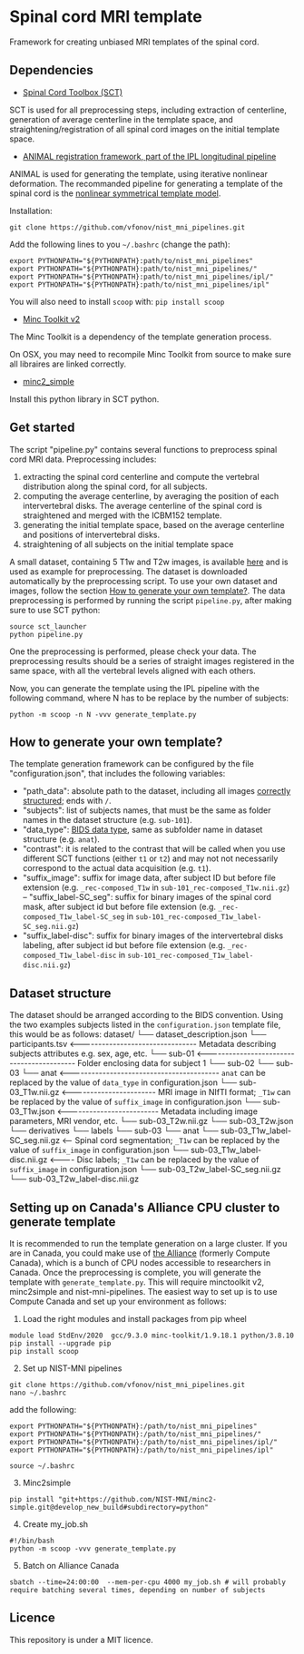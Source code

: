# Spinal cord MRI template
Framework for creating unbiased MRI templates of the spinal cord.

## Dependencies
- [Spinal Cord Toolbox (SCT)](https://github.com/neuropoly/spinalcordtoolbox)

SCT is used for all preprocessing steps, including extraction of centerline, generation of average centerline in the template space, and straightening/registration of all spinal cord images on the initial template space.

- [ANIMAL registration framework, part of the IPL longitudinal pipeline](https://github.com/vfonov/nist_mni_pipelines)

ANIMAL is used for generating the template, using iterative nonlinear deformation.
The recommanded pipeline for generating a template of the spinal cord is the [nonlinear symmetrical template model](https://github.com/vfonov/nist_mni_pipelines/blob/master/examples/synthetic_tests/test_model_creation/scoop_test_nl_sym.py).

Installation:

`git clone https://github.com/vfonov/nist_mni_pipelines.git`

Add the following lines to you `~/.bashrc` (change the path): 
```
export PYTHONPATH="${PYTHONPATH}:path/to/nist_mni_pipelines"
export PYTHONPATH="${PYTHONPATH}:path/to/nist_mni_pipelines/"
export PYTHONPATH="${PYTHONPATH}:path/to/nist_mni_pipelines/ipl/"
export PYTHONPATH="${PYTHONPATH}:path/to/nist_mni_pipelines/ipl"
```

You will also need to install `scoop` with: `pip install scoop`

- [Minc Toolkit v2](http://bic-mni.github.io/)

The Minc Toolkit is a dependency of the template generation process.

On OSX, you may need to recompile Minc Toolkit from source to make sure all libraires are linked correctly.

- [minc2_simple](https://github.com/vfonov/minc2-simple)

Install this python library in SCT python.

## Get started
The script "pipeline.py" contains several functions to preprocess spinal cord MRI data. Preprocessing includes:
1) extracting the spinal cord centerline and compute the vertebral distribution along the spinal cord, for all subjects.
2) computing the average centerline, by averaging the position of each intervertebral disks. The average centerline of the spinal cord is straightened and merged with the ICBM152 template.
3) generating the initial template space, based on the average centerline and positions of intervertebral disks.
4) straightening of all subjects on the initial template space

A small dataset, containing 5 T1w and T2w images, is available [here](https://osf.io/h73cm/) and is used as example for preprocessing. The dataset is downloaded automatically by the preprocessing script. To use your own dataset and images, follow the section [How to generate your own template?](#how-to-generate-your-own-template). The data preprocessing is performed by running the script `pipeline.py`, after making sure to use SCT python:

```
source sct_launcher
python pipeline.py
```

One the preprocessing is performed, please check your data. The preprocessing results should be a series of straight images registered in the same space, with all the vertebral levels aligned with each others.

Now, you can generate the template using the IPL pipeline with the following command, where N has to be replace by the number of subjects:

```
python -m scoop -n N -vvv generate_template.py
```

## How to generate your own template?
The template generation framework can be configured by the file "configuration.json", that includes the following variables:
- "path_data": absolute path to the dataset, including all images [correctly structured](#dataset-structure); ends with `/`.
- "subjects": list of subjects names, that must be the same as folder names in the dataset structure (e.g. `sub-101`).
- "data_type": [BIDS data type](https://bids-standard.github.io/bids-starter-kit/folders_and_files/folders.html#datatype), same as subfolder name in dataset structure (e.g. `anat`).
- "contrast": it is related to the contrast that will be called when you use different SCT functions (either `t1` or `t2`) and may not not necessarily correspond to the actual data acquisition (e.g. `t1`).
- "suffix_image": suffix for image data, after subject ID but before file extension (e.g. `_rec-composed_T1w` in `sub-101_rec-composed_T1w.nii.gz`)
– "suffix_label-SC_seg": suffix for binary images of the spinal cord mask, after subject id but before file extension (e.g. `_rec-composed_T1w_label-SC_seg` in `sub-101_rec-composed_T1w_label-SC_seg.nii.gz`)
- "suffix_label-disc": suffix for binary images of the intervertebral disks labeling, after subject id but before file extension (e.g. `_rec-composed_T1w_label-disc` in `sub-101_rec-composed_T1w_label-disc.nii.gz`)

## Dataset structure
The dataset should be arranged according to the BIDS convention. Using the two examples subjects listed in the `configuration.json` template file, this would be as follows:
dataset/
└── dataset_description.json
└── participants.tsv  <-------------------------------- Metadata describing subjects attributes e.g. sex, age, etc.
└── sub-01  <------------------------------------------ Folder enclosing data for subject 1
└── sub-02
└── sub-03
    └── anat <----------------------------------------- `anat` can be replaced by the value of `data_type` in configuration.json
        └── sub-03_T1w.nii.gz  <----------------------- MRI image in NIfTI format; `_T1w` can be replaced by the value of `suffix_image` in configuration.json
        └── sub-03_T1w.json  <------------------------- Metadata including image parameters, MRI vendor, etc.
        └── sub-03_T2w.nii.gz
        └── sub-03_T2w.json
└── derivatives
    └── labels
        └── sub-03
            └── anat
                └── sub-03_T1w_label-SC_seg.nii.gz  <-- Spinal cord segmentation; `_T1w` can be replaced by the value of `suffix_image` in configuration.json
                └── sub-03_T1w_label-disc.nii.gz  <---- Disc labels; `_T1w` can be replaced by the value of `suffix_image` in configuration.json
                └── sub-03_T2w_label-SC_seg.nii.gz
                └── sub-03_T2w_label-disc.nii.gz

## Setting up on Canada's Alliance CPU cluster to generate template

It is recommended to run the template generation on a large cluster. If you are in Canada, you could make use of [the Alliance](https://alliancecan.ca/en) (formerly Compute Canada), which is a bunch of CPU nodes accessible to researchers in Canada. Once the preprocessing is complete, you will generate the template with `generate_template.py`. This will require  minctoolkit v2, minc2simple and nist-mni-pipelines. The easiest way to set up is to use Compute Canada and set up your environment as follows:

1. Load the right modules and install packages from pip wheel
```
module load StdEnv/2020  gcc/9.3.0 minc-toolkit/1.9.18.1 python/3.8.10
pip install --upgrade pip
pip install scoop
```

2. Set up NIST-MNI pipelines
```
git clone https://github.com/vfonov/nist_mni_pipelines.git
nano ~/.bashrc
```
add the following:
```
export PYTHONPATH="${PYTHONPATH}:/path/to/nist_mni_pipelines"
export PYTHONPATH="${PYTHONPATH}:/path/to/nist_mni_pipelines/"
export PYTHONPATH="${PYTHONPATH}:/path/to/nist_mni_pipelines/ipl/"
export PYTHONPATH="${PYTHONPATH}:/path/to/nist_mni_pipelines/ipl"
```
```
source ~/.bashrc
```
3. Minc2simple
```
pip install "git+https://github.com/NIST-MNI/minc2-simple.git@develop_new_build#subdirectory=python"
``` 

4. Create my_job.sh
```
#!/bin/bash
python -m scoop -vvv generate_template.py
```

5. Batch on Alliance Canada
```
sbatch --time=24:00:00  --mem-per-cpu 4000 my_job.sh # will probably require batching several times, depending on number of subjects
```

## Licence
This repository is under a MIT licence.

